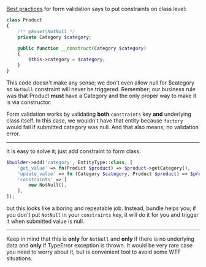 [Best practices](https://symfony.com/doc/current/best_practices/forms.html#validation) for form validation says to put constraints on class level: 

```php
class Product
{
    /** @Asset\NotNull */
    private Category $category;

    public function __construct(Category $category)
    {
        $this->category = $category;
    }
}
```

This code doesn't make any sense; we don't even allow null for $category so ``NotNull`` constraint will never be triggered. Remember; our business rule was that Product **must** have a Category and the only proper way to make it is via constructor.

Form validation works by validating **both** ``constraints`` key **and** underlying class itself. In this case, we wouldn't have that entity because ``factory`` would fail if submitted category was null. And that also means; no validation error.

---

It is easy to solve it; just add constraint to form class:

```php
$builder->add('category', EntityType::class, [
    'get_value' => fn(Product $product) => $product->getCategory(),
    'update_value' => fn (Category $category, Product $product) => $product->changeCategory($category),
    'constraints' => [
        new NotNull(),
    ],
]);
```

but this looks like a boring and repeatable job. Instead, bundle helps you; if you don't put ``NotNull`` in your ``constraints`` key, it will do it for you and trigger it when submitted value is null.

---
Keep in mind that this is **only** for ``NotNull`` and **only** if there is no underlying data and **only** if TypeError exception is thrown. It would be very rare case you need to worry about it, but is convenient tool to avoid some WTF situations.


